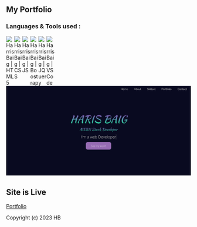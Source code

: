 ## My Portfolio


### Languages & Tools used :

<img align="left" alt="Harris Baig | HTML5" width=22px src="https://cdn.jsdelivr.net/npm/simple-icons@v3/icons/html5.svg">
<img align="left" alt="Harris Baig | CSS" width=22px src="https://cdn.jsdelivr.net/npm/simple-icons@v3/icons/css3.svg">
<img align="left" alt="Harris Baig | JS" width=22px src="https://cdn.jsdelivr.net/npm/simple-icons@v3/icons/javascript.svg">
<img align="left" alt="Harris Baig | Boostrap" width=22px src="https://cdn.jsdelivr.net/npm/simple-icons@v3/icons/bootstrap.svg">
<img align="left" alt="Harris Baig | JQuery" width=22px src="https://cdn.jsdelivr.net/npm/simple-icons@v3/icons/jquery.svg">
<img align="left" alt="Harris Baig | VS Code" width=22px src="https://cdn.jsdelivr.net/npm/simple-icons@v3/icons/visualstudio.svg">

<br>
<br>

![port](https://github.com/Harrisbaig7/Harrisbaig7/blob/main/Portfolio/images/port.PNG)

## Site is Live
<a href="https://cb-portfolio.netlify.app/">Portfolio</a>

Copyright (c) 2023 HB
